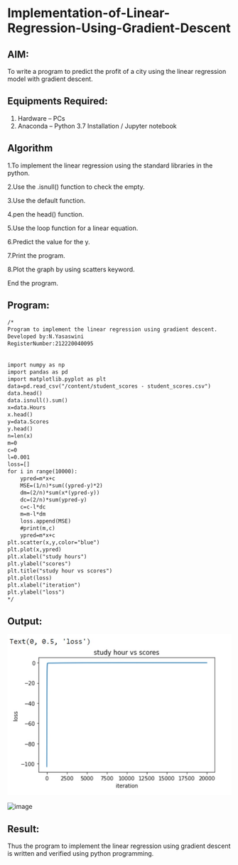 # Implementation-of-Linear-Regression-Using-Gradient-Descent

## AIM:
To write a program to predict the profit of a city using the linear regression model with gradient descent.

## Equipments Required:
1. Hardware – PCs
2. Anaconda – Python 3.7 Installation / Jupyter notebook

## Algorithm
1.To implement the linear regression using the standard libraries in the python.

2.Use the .isnull() function to check the empty.

3.Use the default function.

4.pen the head() function.

5.Use the loop function for a linear equation.

6.Predict the value for the y.

7.Print the program.

8.Plot the graph by using scatters keyword.

End the program.

## Program:
```
/*
Program to implement the linear regression using gradient descent.
Developed by:N.Yasaswini
RegisterNumber:212220040095


import numpy as np
import pandas as pd
import matplotlib.pyplot as plt
data=pd.read_csv("/content/student_scores - student_scores.csv")
data.head()
data.isnull().sum()
x=data.Hours
x.head()
y=data.Scores
y.head()
n=len(x)
m=0
c=0
l=0.001
loss=[]
for i in range(10000):
    ypred=m*x+c
    MSE=(1/n)*sum((ypred-y)*2)
    dm=(2/n)*sum(x*(ypred-y))
    dc=(2/n)*sum(ypred-y)
    c=c-l*dc
    m=m-l*dm
    loss.append(MSE)
    #print(m,c)
    ypred=m*x+c
plt.scatter(x,y,color="blue")
plt.plot(x,ypred)
plt.xlabel("study hours")
plt.ylabel("scores")
plt.title("study hour vs scores")
plt.plot(loss)
plt.xlabel("iteration")
plt.ylabel("loss")
*/
```

## Output:

![image](https://github.com/NYasaswini/Implementation-of-Linear-Regression-Using-Gradient-Descent/blob/f5ea0f779b543e84d87fbc8a2be88b00a086fffc/WhatsApp%20Image%202022-10-13%20at%205.56.51%20PM.jpeg)

![image](https://user-images.githubusercontent.com/114219474/195596906-526e2777-fc6a-49a4-a29e-e8396d220363.png)

## Result:
Thus the program to implement the linear regression using gradient descent is written and verified using python programming.
